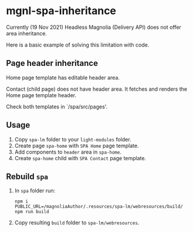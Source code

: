 # mgnl-spa-inheritance

Currently (19 Nov 2021) Headless Magnolia (Delivery API) does not offer area inheritance.

Here is a basic example of solving this limitation with code.

## Page header inheritance

Home page template has editable header area.

Contact (child page) does not have header area. It fetches and renders the Home page template header.

Check both templates in `/spa/src/pages'.

## Usage

1. Copy `spa-lm` folder to your `light-modules` folder.
2. Create page `spa-home` with `SPA Home` page template.
3. Add components to `header` area in `spa-home`.
4. Create `spa-home` child with `SPA Contact` page template.

## Rebuild `spa`

1. In `spa` folder run:
   ```
   npm i
   PUBLIC_URL=/magnoliaAuthor/.resources/spa-lm/webresources/build/ npm run build
   ```
2. Copy resulting `build` folder to `spa-lm/webresources`.
